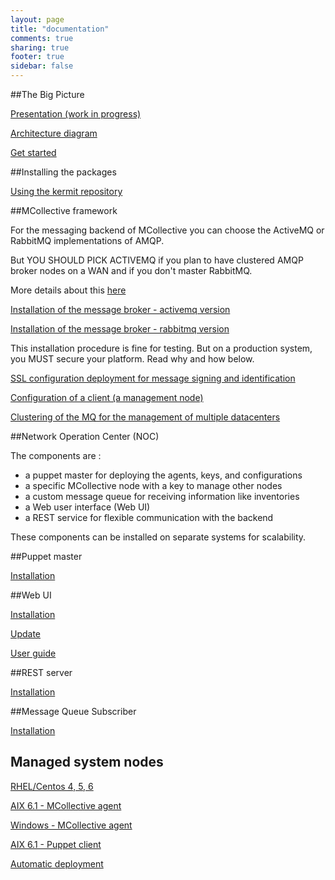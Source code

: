 ```yaml
---
layout: page
title: "documentation"
comments: true
sharing: true
footer: true
sidebar: false 
---
```


##The Big Picture

[Presentation (work in progress)](http://www.kermit.fr/documentation/prez/prez.pdf)

[Architecture diagram](/images/bigpicture/bigpicture.png)

[Get started](/doc/getstarted.html)

##Installing the packages

[Using the kermit repository](/doc/using_the_repo.html)

##MCollective framework

For the messaging backend of MCollective you can choose the ActiveMQ or RabbitMQ
implementations of AMQP.

<div class="important" markdown='1'>
But YOU SHOULD PICK ACTIVEMQ if you plan to have clustered AMQP broker nodes 
on a WAN and if you don't master RabbitMQ.
</div>

More details about this [here](http://www.kermit.fr/documentation/mcollective/cluster.html)


[Installation of the message broker - activemq version](/doc/mcollective/broker_activemq_install.html)

[Installation of the message broker - rabbitmq version](http://www.kermit.fr/documentation/mcollective/broker_rabbitmq_install.html)

<div class="important" markdown='1'>
This installation procedure is fine for testing. But on a production system, you MUST secure your platform.  Read why and how below.
</div>


[SSL configuration deployment for message signing and identification](http://www.kermit.fr/documentation/mcollective/ssl.html)

[Configuration of a client (a management node)](/doc/mcollective/client.html)

[Clustering of the MQ for the management of multiple datacenters](http://www.kermit.fr/documentation/mcollective/cluster.html)


##Network Operation Center (NOC)

The components are :

*  a puppet master for deploying the agents, keys, and configurations
*  a specific MCollective node with a key to manage other nodes
*  a custom message queue for receiving information like inventories
*  a Web user interface (Web UI)
*  a REST service for flexible communication with the backend

These components can be installed on separate systems for scalability.

##Puppet master

[Installation](http://www.kermit.fr/documentation/puppet/install.html)


##Web UI

[Installation](http://www.kermit.fr/documentation/webui/install.html)

[Update](http://www.kermit.fr/documentation/webui/update.html)

[User guide](http://www.kermit.fr/documentation/webui/userguide.html)


##REST server

[Installation](http://www.kermit.fr/documentation/restmco/install.html)


##Message Queue Subscriber

[Installation](http://www.kermit.fr/documentation/mqrecv/install.html)


Managed system nodes
--------------------

[RHEL/Centos 4, 5, 6](/doc/mcollective/rhel_install.html)

[AIX 6.1 - MCollective agent](/doc/mcollective/aix_install.html)

[Windows - MCollective agent](/doc/mcollective/windows_install.html)

[AIX 6.1 - Puppet client](/doc/puppet/aix_install.html)

[Automatic deployment](/doc/mcollective/autodeploy.html)



